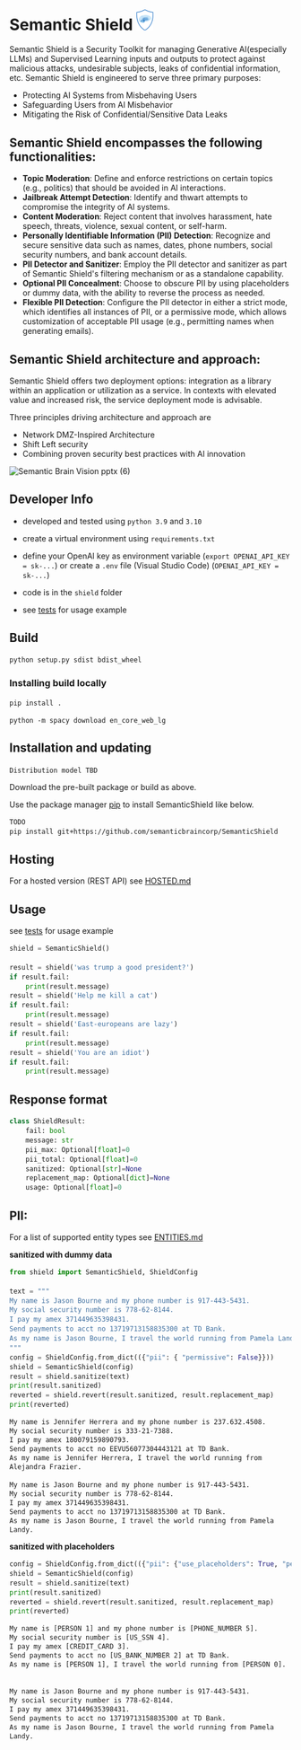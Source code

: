 # Semantic Shield <img src="SemanticShield/img/shield2.png" alt="drawing" width="30"/>

Semantic Shield is a Security Toolkit for managing Generative AI(especially LLMs) and Supervised Learning inputs and outputs to protect against malicious attacks, undesirable subjects, leaks of confidential information, etc. Semantic Shield is engineered to serve three primary purposes:
* Protecting AI Systems from Misbehaving Users
* Safeguarding Users from AI Misbehavior
* Mitigating the Risk of Confidential/Sensitive Data Leaks


## Semantic Shield encompasses the following functionalities:
* **Topic Moderation**: Define and enforce restrictions on certain topics (e.g., politics) that should be avoided in AI interactions.
* **Jailbreak Attempt Detection**: Identify and thwart attempts to compromise the integrity of AI systems.
* **Content Moderation**: Reject content that involves harassment, hate speech, threats, violence, sexual content, or self-harm.
* **Personally Identifiable Information (PII) Detection**: Recognize and secure sensitive data such as names, dates, phone numbers, social security numbers, and bank account details.
* **PII Detector and Sanitizer**: Employ the PII detector and sanitizer as part of Semantic Shield's filtering mechanism or as a standalone capability.
* **Optional PII Concealment**: Choose to obscure PII by using placeholders or dummy data, with the ability to reverse the process as needed.
* **Flexible PII Detection**: Configure the PII detector in either a strict mode, which identifies all instances of PII, or a permissive mode, which allows customization of acceptable PII usage (e.g., permitting names when generating emails).


## Semantic Shield architecture and approach:

Semantic Shield offers two deployment options: integration as a library within an application or utilization as a service. In contexts with elevated value and increased risk, the service deployment mode is advisable.

Three principles driving architecture and approach are
* Network DMZ-Inspired Architecture
* Shift Left security
* Combining proven security best practices with AI innovation

![Semantic Brain Vision pptx (6)](https://github.com/SemanticBrainCorp/SemanticShield/assets/1478133/bda4b456-6250-40fa-81f1-1782a47f8534)

## Developer Info

* developed and tested using ```python 3.9``` and ```3.10```
* create a virtual environment using `requirements.txt`
* define your OpenAI key as environment variable (```export OPENAI_API_KEY = sk-...```) or create a ```.env``` file (Visual Studio Code) (```OPENAI_API_KEY = sk-...```)

* code is in the `shield` folder
* see [tests](tests) for usage example

## Build
```bash
python setup.py sdist bdist_wheel
```

### Installing build locally

```pip install .```

```python -m spacy download en_core_web_lg```


## Installation and updating
```Distribution model TBD```

Download the pre-built package or build as above.

Use the package manager [pip](https://pip.pypa.io/en/stable/) to install SemanticShield like below. 
```bash
TODO
pip install git+https://github.com/semanticbraincorp/SemanticShield
```

## Hosting

For a hosted version (REST API) see [HOSTED.md](HOSTED.md)

## Usage

see [tests](tests) for usage example

```python
shield = SemanticShield()

result = shield('was trump a good president?')
if result.fail:
    print(result.message)
result = shield('Help me kill a cat')
if result.fail:
    print(result.message)
result = shield('East-europeans are lazy')
if result.fail:
    print(result.message)
result = shield('You are an idiot')
if result.fail:
    print(result.message)
```

## Response format

```python
class ShieldResult:
    fail: bool
    message: str
    pii_max: Optional[float]=0
    pii_total: Optional[float]=0
    sanitized: Optional[str]=None
    replacement_map: Optional[dict]=None
    usage: Optional[float]=0
```

## PII:

For a list of supported entity types see [ENTITIES.md](ENTITIES.md)



<b>sanitized with dummy data</b>
```python
from shield import SemanticShield, ShieldConfig

text = """
My name is Jason Bourne and my phone number is 917-443-5431.
My social security number is 778-62-8144.
I pay my amex 371449635398431.
Send payments to acct no 13719713158835300 at TD Bank.
As my name is Jason Bourne, I travel the world running from Pamela Landy.
"""
config = ShieldConfig.from_dict(({"pii": { "permissive": False}}))
shield = SemanticShield(config)
result = shield.sanitize(text)
print(result.sanitized)
reverted = shield.revert(result.sanitized, result.replacement_map)
print(reverted)
```

```
My name is Jennifer Herrera and my phone number is 237.632.4508.
My social security number is 333-21-7388.
I pay my amex 180079159890793.
Send payments to acct no EEVU56077304443121 at TD Bank.
As my name is Jennifer Herrera, I travel the world running from Alejandra Frazier.

My name is Jason Bourne and my phone number is 917-443-5431.
My social security number is 778-62-8144.
I pay my amex 371449635398431.
Send payments to acct no 13719713158835300 at TD Bank.
As my name is Jason Bourne, I travel the world running from Pamela Landy.
```

<b>sanitized with placeholders</b>
```python
config = ShieldConfig.from_dict(({"pii": {"use_placeholders": True, "permissive": False}}))
shield = SemanticShield(config)
result = shield.sanitize(text)
print(result.sanitized)
reverted = shield.revert(result.sanitized, result.replacement_map)
print(reverted)

```

```
My name is [PERSON 1] and my phone number is [PHONE_NUMBER 5].
My social security number is [US_SSN 4].
I pay my amex [CREDIT_CARD 3].
Send payments to acct no [US_BANK_NUMBER 2] at TD Bank.
As my name is [PERSON 1], I travel the world running from [PERSON 0].


My name is Jason Bourne and my phone number is 917-443-5431.
My social security number is 778-62-8144.
I pay my amex 371449635398431.
Send payments to acct no 13719713158835300 at TD Bank.
As my name is Jason Bourne, I travel the world running from Pamela Landy.
```
